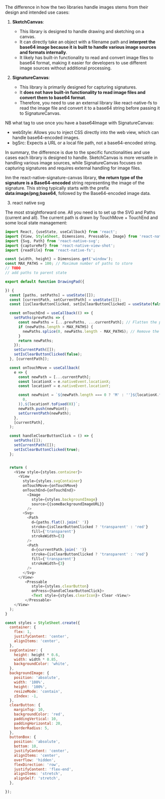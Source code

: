 The difference in how the two libraries handle images stems from their design and intended use cases:

1. **SketchCanvas**:
   - This library is designed to handle drawing and sketching on a canvas.
   - It can directly take an object with a filename path and **interpret the base64 image because it is built to handle various image sources and formats internally**.
   - It likely has built-in functionality to read and convert image files to base64 format, making it easier for developers to use different image sources without additional processing.

2. **SignatureCanvas**:
   - This library is primarily designed for capturing signatures.
   - It **does not have built-in functionality to read image files and convert them to base64 format**.
   - Therefore, you need to use an external library like react-native-fs to read the image file and convert it to a base64 string before passing it to SignatureCanvas.

NB what tag to use once you have a base64Image with SignatureCanvas:
- webStyle: Allows you to inject CSS directly into the web view, which can handle base64-encoded images.
- bgSrc: Expects a URL or a local file path, not a base64-encoded string.

In summary, the difference is due to the specific functionalities and use cases each library is designed to handle. SketchCanvas is more versatile in handling various image sources, while SignatureCanvas focuses on capturing signatures and requires external handling for image files.


Inn the react-native-signature-canvas library, **the return type of the signature is a Base64-encoded** string representing the image of the signature. This string typically starts with the prefix **data:image/png;base64**, followed by the Base64-encoded image data.

3. react native svg

The most straightforward one. All you need is to set up the SVG and Paths (current and all). The current path is drawn by TouchMove + TouchEnd and some local state management:

```js
import React, {useState, useCallback} from 'react';
import {View, StyleSheet, Dimensions, Pressable, Image} from 'react-native';
import {Svg, Path} from 'react-native-svg';
import {captureRef} from 'react-native-view-shot';
import {readFile} from 'react-native-fs';

const {width, height} = Dimensions.get('window');
const MAX_PATHS = 100; // Maximum number of paths to store
// TODO
// add paths to parent state

export default function DrawingPad({

}) {
  const [paths, setPaths] = useState([]);
  const [currentPath, setCurrentPath] = useState([]);
  const [isClearButtonClicked, setIsClearButtonClicked] = useState(false);

  const onTouchEnd = useCallback(() => {
    setPaths(prevPaths => {
      const newPaths = [...prevPaths, ...currentPath]; // Flatten the paths
      if (newPaths.length > MAX_PATHS) {
        newPaths.splice(0, newPaths.length - MAX_PATHS); // Remove the oldest points if exceeding the limit
      }
      return newPaths;
    });
    setCurrentPath([]);
    setIsClearButtonClicked(false);
  }, [currentPath]);

  const onTouchMove = useCallback(
    e => {
      const newPath = [...currentPath];
      const locationX = e.nativeEvent.locationX;
      const locationY = e.nativeEvent.locationY;

      const newPoint = `${newPath.length === 0 ? 'M' : ''}${locationX.toFixed(
        0,
      )},${locationY.toFixed(0)}`;
      newPath.push(newPoint);
      setCurrentPath(newPath);
    },
    [currentPath],
  );

  const handleClearButtonClick = () => {
    setPaths([]);
    setCurrentPath([]);
    setIsClearButtonClicked(true);
  };


  return (
    <View style={styles.container}>
      <View
        style={styles.svgContainer}
        onTouchMove={onTouchMove}
        onTouchEnd={onTouchEnd}>
          <Image
            style={styles.backgroundImage}
            source={{someBackgroundImageURL}}
          />
        <Svg>
          <Path
            d={paths.flat().join(' ')}
            stroke={isClearButtonClicked ? 'transparent' : 'red'}
            fill={'transparent'}
            strokeWidth={3}
          />
          <Path
            d={currentPath.join(' ')}
            stroke={isClearButtonClicked ? 'transparent' : 'red'}
            fill={'transparent'}
            strokeWidth={3}
          />
        </Svg>
      </View>
         <Pressable
            style={styles.clearButton}
            onPress={handleClearButtonClick}>
            <Text style={styles.clearIcon}> Clear <View/>
         </Pressable>
    </View>
  );
}

const styles = StyleSheet.create({
  container: {
    flex: 1,
    justifyContent: 'center',
    alignItems: 'center',
  },
  svgContainer: {
    height: height * 0.6,
    width: width * 0.85,
    backgroundColor: 'white',
  },
  backgroundImage: {
    position: 'absolute',
    width: '100%',
    height: '100%',
    resizeMode: 'contain',
    zIndex: -1,
  },
  clearButton: {
    marginTop: 10,
    backgroundColor: 'red',
    paddingVertical: 10,
    paddingHorizontal: 20,
    borderRadius: 5,
  },
  buttonBox: {
    position: 'absolute',
    bottom: 10,
    justifyContent: 'center',
    alignItems: 'center',
    overflow: 'hidden',
    flexDirection: 'row',
    justifyContent: 'flex-end',
    alignItems: 'stretch',
    alignSelf: 'stretch',
  },

});
```